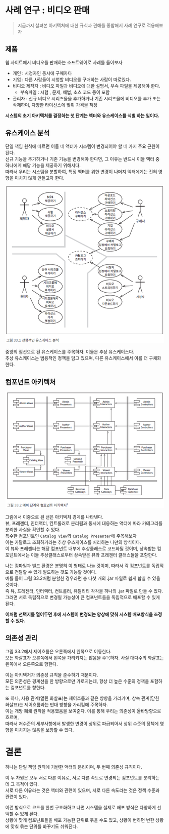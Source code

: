 # 사례 연구 : 비디오 판매

> 지금까지 살펴본 아키텍처에 대한 규칙과 견해를 종합해서 사례 연구로 적용해보자

## 제품
웹 사이트에서 비디오를 판매하는 소프트웨어로 사례를 들어보자

- 개인 : 시청자인 동시에 구매자다
- 기업 : 다른 사람들이 시청할 비디오를 구매하는 사람이 따로있다.
- 비디오 제작자 : 비디오 파일과 비디오에 대한 설명서, 부속 파일을 제공해야 한다.
  - 부속파일 : 시험 , 문제, 해법, 소스 코드 등이 포함
- 관리자 : 신규 비디오 시리즈물을 추가하거나 기존 시리즈물에 비디오를 추가 또는 삭제하며, 다양한 라이선스에 맞춰 가격을 책정

**시스템의 초기 아키텍처를 결정하는 첫 단계는 액터와 유스케이스를 식별 하는 일이다.**

## 유스케이스 분석
단일 책임 원칙에 따르면 이들 네 액터가 시스템이 변경되어야 할 네 가지 주요 근원이 된다.<br>
신규 기능을 추가하거나 기존 기능을 변경해야 한다면, 그 이유는 반드시 이들 액터 중 하나에게 해당 기능을 제공하기 위해서다.<br>
따라서 우리는 시스템을 분할하여, 특정 액터를 위한 변경이 나머지 액터에게는 전혀 영향을 미치지 않게 만들고자 한다.

![img.png](img/33-1.png)

중앙의 점선으로 된 유스케이스를 주목하자. 이들은 추상 유스케이스다.<br>
추상 유스케이스는 범용적인 정책을 담고 있으며, 다른 유스케이스에서 이를 더 구체화한다.

## 컴포넌트 아키텍처
![img.png](img/33-2.png)

그림에서 이중으로 된 선은 아키텍처 경계를 나타낸다.<br>
뷰, 프레젠터, 인터랙터, 컨트롤러로 분리됨과 동시에 대응하는 액터에 따라 카테고리를 분리한 사실을 확인할 수 있다.<br>
특수한 컴포넌트인 `Catalog View`와 `Catalog Presenter`에 주목해보자<br>
이는 카탈로그 조회하기라는 추상 유스케이스를 처리하는 나만의 방식이다.<br>
이 뷰와 프레젠터는 해당 컴포넌트 내부에 추상클래스로 코드화될 것이며, 상속받는 컴포넌트에서는 이들 추상클래스로부터 상속받은 뷰와 프레젠터 클래스들을 포함한다.<br>

나는 컴파일과 빌드 환경은 분명히 이 형태로 나눌 것이며, 따라서 각 컴포넌트를 독립적으로 전달할 수 있게 빌드하는 것도 가능할 것이다.<br>
예를 들어 그림 33.2처럼 분할한 경우라면 총 다섯 개의 .jar 파일로 쉽게 합칠 수 있을 것이다.<br>
즉 뷰, 프레젠터, 인터랙터, 컨트롤러, 유틸리티 각각을 하나의 .jar 파일로 만들 수 있다. <br>
그러면 서로 독립적으로 변경될 가능성이 큰 컴포넌트들을 독립적으로 배포할 수 있게 된다.<br>

**이처럼 선택지를 열어두면 후에 시스템이 변경되는 양상에 맞춰 시스템 배포방식을 조정할 수 있다.**

## 의존성 관리
그림 33.2에서 제어흐름은 오른쪽에서 왼쪽으로 이동한다.<br>
모든 화살표가 오른쪽에서 왼쪽을 가리키지는 않음을 주목하자. 사실 대다수의 화살표는 왼쪽에서 오른쪽으로 향한다. <br>

이는 아키텍처가 의존성 규칙을 준수하기 때문이다.<br>
모든 의존성은 경계선을 한 방향으로만 가로지는데, 항상 더 높은 수준의 정책을 포함하는 컴포넌트를 향한다.<br>

또 하나, 사용 관계(열린 화살표)는 제어흐름과 같은 방향을 가리키며, 상속 관계(닫힌 화살표)는 제어흐름과는 반대 방향을 가리킴에 주목하자. <br>
이는 개방 폐쇄 원칙을 적용했음을 보여준다. 이를 통해 우리는 의존성이 올바방향으로 흐르며, <br>
따라서 저수준의 세부사항에서 발생한 변경이 상위로 파급되어서 상위 수준의 정책에 영향을 미치지는 않음을 보장할 수 있다.

# 결론
하나는 단일 책임 원칙에 기반한 액터의 분리이며, 두 번째 의존성 규칙이다.<br>

이 두 차원은 모두 서로 다른 이유로, 서로 다른 속도로 변경되는 컴포넌트를 분리하는 데 그 목적이 있다. <br>
서로 다른 이유라는 것은 액터와 관련이 있으며, 서로 다른 속도라는 것은 정책 수준과 관련이 있다.<br>

이런 방식으로 코드를 한번 구조화하고 나면 시스템을 실제로 배포 방식은 다양하게 선택할 수 있게 된다. <br>
상황에 맞게 컴포넌트들을 배포 가능한 단위로 묶을 수도 있고, 상황이 변하면 변한 상황에 맞춰 묶는 단위를 바꾸기도 쉬워진다.
